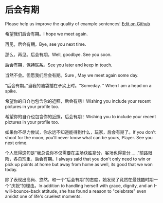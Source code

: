 # 后会有期

Please help us improve the quality of example sentences! [Edit on Github](https://github.com/jiyushe/jiyu-example-sentence-source/blob/main/chinese/houhuiyouqi.md)

<p><span class="chinese">希望我们后会有期。</span><span class="english">I hope we meet again.</span></p>

<p><span class="chinese">再见，后会有期。</span><span class="english">Bye, see you next time.</span></p>

<p><span class="chinese">那么，再见。后会有期。</span><span class="english">Well, goodbye. See you soon.</span></p>

<p><span class="chinese">后会有期，保持联系。</span><span class="english">See you later and keep in touch.</span></p>

<p><span class="chinese">当然不会。但愿我们后会有期。</span><span class="english">Sure , May we meet again some day.</span></p>

<p><span class="chinese">“后会有期。”当我的脑袋插在矛尖上时。</span><span class="english">"Someday. " When I am a head on a spike.</span></p>

<p><span class="chinese">希望你的自介也包含你的近照，后会有期！</span><span class="english">Wishing you include your recent pictures in your profile too.</span></p>

<p><span class="chinese">希望你的自介也包含你的近照，后会有期！</span><span class="english">Wishing you to include your recent pictures in your profile too.</span></p>

<p><span class="chinese">如果你不尽力尝试，你永远不知道能得到什么，玩家，后会有期了。</span><span class="english">If you don't shoot for the moon, you'll never know what can be yours, Player. See you next crime.</span></p>

<p><span class="chinese">个人觉得这句是“我总说你不仅需要在主场获胜拿分，客场也得拿分……”前路艰险，各自珍重，后会有期。</span><span class="english">I always said that you don't only need to win or pick up points at home but away from home as well, its good that we won today.</span></p>

<p><span class="chinese">除了表现出高尚、悠然，和一个“后会有期”的态度，她发现了竟然在最残酷时期一个”庆祝“的理由。</span><span class="english">In addition to handling herself with grace, dignity, and an I-will-bounce-back attitude, she has found a reason to "celebrate" even amidst one of life's cruelest moments.</span></p>

